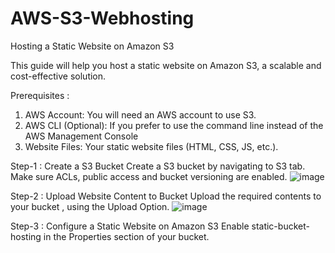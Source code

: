 # AWS-S3-Webhosting

Hosting a Static Website on Amazon S3

This guide will help you host a static website on Amazon S3, a scalable and cost-effective solution.


Prerequisites :
1. AWS Account: You will need an AWS account to use S3.
2. AWS CLI (Optional): If you prefer to use the command line instead of the AWS Management Console
3. Website Files: Your static website files (HTML, CSS, JS, etc.).

Step-1 : Create a S3 Bucket 
Create a S3 bucket by navigating to S3 tab. Make sure ACLs, public access and bucket versioning are enabled.
![image](https://github.com/user-attachments/assets/ab87329d-81e4-4e1b-9370-3cf59ba6816f)

Step-2 : Upload Website Content to Bucket
Upload the required contents to your bucket , using the Upload Option.
![image](https://github.com/user-attachments/assets/6a86fd1d-bc47-40c3-924e-405253549f93)

Step-3 : Configure a Static Website on Amazon S3
Enable static-bucket-hosting in the Properties section of your bucket.
